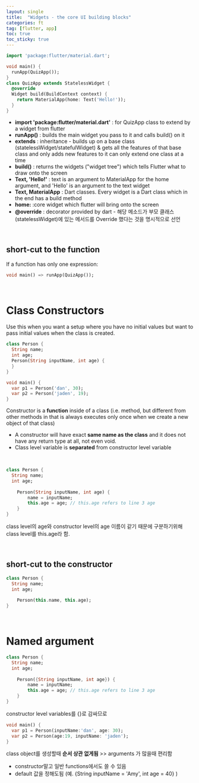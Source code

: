 ```yaml
---
layout: single
title:  "Widgets - the core UI building blocks"
categories: ft
tag: [flutter, app]
toc: true
toc_sticky: true
---
```


```dart
import 'package:flutter/material.dart'; 

void main() {
  runApp(QuizApp());
}
class QuizApp extends StatelessWidget {
  @override
  Widget build(BuildContext context) {
    return MaterialApp(home: Text('Hello!')); 
  }
}
```

- **import 'package:flutter/material.dart'** : for QuizApp class to extend by a widget from flutter
- **runApp()** : builds the main widget you pass to it and calls build() on it  
- **extends** :  inheritance - builds up on a base class (statelessWidget/statefulWidget) & gets all the features of that base class and only adds new features to it can only extend one class at a time
- **build()** : returns the widgets ("widget tree") which tells Flutter what to draw onto the screen
- **Text, 'Hello!'** : text is an argument to MaterialApp for the home argument, and 'Hello' is an argument to the text widget 
- **Text, MaterialApp** : Dart classes. Every widget is a Dart class which in the end has a build method
- **home:** :core widget which flutter will bring onto the screen
- **@override** : decorator provided by dart - 해당 메소드가 부모 클래스 (statelessWidget)에 있는 메서드를 Override 했다는 것을 명시적으로 선언  

<br>

<h2> short-cut to the function</h2>

If a function has only one expression:  

```dart
void main() => runApp(QuizApp());
```

<br>



# Class Constructors

Use this when you want a setup where you have no initial values but want to pass initial values when the class is created. 

```dart
class Person {
  String name;
  int age;
  Person(String inputName, int age) {
  }
}

void main() {
  var p1 = Person('dan', 30); 
  var p2 = Person('jaden', 19);
}
```

Constructor is a <b>function</b> inside of a class (i.e. method, but different from other methods in that is always executes only once when we create a new object of that class) 

-  A constructor will have exact <strong>same name as the class</strong> and it does not have any return type at all, not even void.
- Class level variable is <b>separated</b> from constructor level variable  

<br>

```dart
class Person {
  String name;
  int age;
    
	Person(String inputName, int age) {
    	name = inputName;
    	this.age = age; // this.age refers to line 3 age
  	}
}
```

class level의 age와 constructor level의 age 이름이 같기 때문에 구분하기위해 class level를 this.age라 함.  

<br>

<h2> short-cut to the constructor </h2>

```dart
class Person {
  String name;
  int age;
    
	Person(this.name, this.age);
}
```

<br>



# Named argument

```dart
class Person {
  String name;
  int age;
    
	Person({String inputName, int age}) {
    	name = inputName;
    	this.age = age; // this.age refers to line 3 age
  	}
}
```

 constructor level variables를 {}로 감싸므로 

```dart
void main() {
  var p1 = Person(inputName:'dan', age: 30); 
  var p2 = Person(age:19, inputName: 'jaden');
}
```

class object를 생성할때 <strong>순서 상관 없게됨</strong> >> arguments 가 많을때 편리함

* constructor말고 일반 functions에서도 쓸 수 있음
* default 값을 정해도됨 (예. {String inputName = 'Amy', int age = 40} )



<br>
